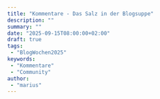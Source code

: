 ```yaml
---
title: "Kommentare - Das Salz in der Blogsuppe"
description: ""
summary: ""
date: "2025-09-15T08:00:00+02:00"
draft: true
tags:
 - "BlogWochen2025"
keywords:
 - "Kommentare"
 - "Community"
author:
 - "marius"
---
```


